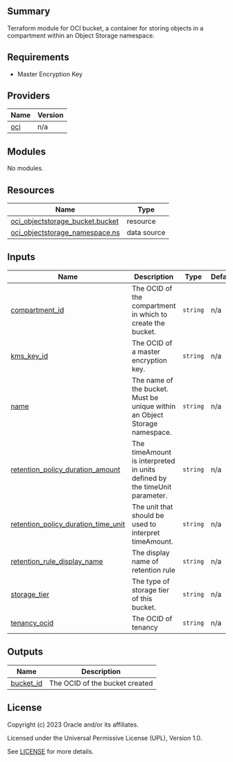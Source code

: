 ## Summary
Terraform module for OCI bucket, a container for storing objects in a compartment
within an Object Storage namespace.

## Requirements

* Master Encryption Key

## Providers

| Name | Version |
|------|---------|
| <a name="provider_oci"></a> [oci](#provider\_oci) | n/a |

## Modules

No modules.

## Resources

| Name | Type |
|------|------|
| [oci_objectstorage_bucket.bucket](https://registry.terraform.io/providers/oracle/oci/latest/docs/resources/objectstorage_bucket) | resource |
| [oci_objectstorage_namespace.ns](https://registry.terraform.io/providers/oracle/oci/latest/docs/data-sources/objectstorage_namespace) | data source |

## Inputs

| Name | Description | Type | Default | Required |
|------|-------------|------|---------|:--------:|
| <a name="input_compartment_id"></a> [compartment\_id](#input\_compartment\_id) | The OCID of the compartment in which to create the bucket. | `string` | n/a | yes |
| <a name="input_kms_key_id"></a> [kms\_key\_id](#input\_kms\_key\_id) | The OCID of a master encryption key. | `string` | n/a | yes |
| <a name="input_name"></a> [name](#input\_name) | The name of the bucket. Must be unique within an Object Storage namespace. | `string` | n/a | yes |
| <a name="input_retention_policy_duration_amount"></a> [retention\_policy\_duration\_amount](#input\_retention\_policy\_duration\_amount) | The timeAmount is interpreted in units defined by the timeUnit parameter. | `string` | n/a | yes |
| <a name="input_retention_policy_duration_time_unit"></a> [retention\_policy\_duration\_time\_unit](#input\_retention\_policy\_duration\_time\_unit) | The unit that should be used to interpret timeAmount. | `string` | n/a | yes |
| <a name="input_retention_rule_display_name"></a> [retention\_rule\_display\_name](#input\_retention\_rule\_display\_name) | The display name of retention rule | `string` | n/a | yes |
| <a name="input_storage_tier"></a> [storage\_tier](#input\_storage\_tier) | The type of storage tier of this bucket. | `string` | n/a | yes |
| <a name="input_tenancy_ocid"></a> [tenancy\_ocid](#input\_tenancy\_ocid) | The OCID of tenancy | `string` | n/a | yes |

## Outputs

| Name | Description |
|------|-------------|
| <a name="output_bucket_id"></a> [bucket\_id](#output\_bucket\_id) | The OCID of the bucket created |

## License

Copyright (c) 2023 Oracle and/or its affiliates.

Licensed under the Universal Permissive License (UPL), Version 1.0.

See [LICENSE](../../LICENSE) for more details.